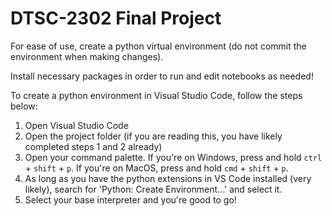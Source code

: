 # DTSC-2302 Final Project

For ease of use, create a python virtual environment (do not commit the environment when making changes). 

Install necessary packages in order to run and edit notebooks as needed!

To create a python environment in Visual Studio Code, follow the steps below:
1. Open Visual Studio Code
2. Open the project folder (if you are reading this, you have likely completed steps 1 and 2 already)
3. Open your command palette. If you're on Windows, press and hold `ctrl` + `shift` + `p`. If you're on MacOS, press and hold `cmd` + `shift` + `p`.
4. As long as you have the python extensions in VS Code installed (very likely), search for 'Python: Create Environment...' and select it.
5. Select your base interpreter and you're good to go!